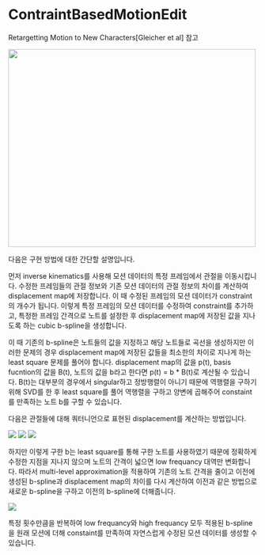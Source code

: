 # ContraintBasedMotionEdit

Retargetting Motion to New Characters[Gleicher et al] 참고

<img src="https://github.com/jong1-choi/ContraintBasedMotionEdit/blob/main/demo.gif" width="500" height="400">

다음은 구현 방법에 대한 간단할 설명입니다.

먼저 inverse kinematics를 사용해 모션 데이터의 특정 프레임에서 관절을 이동시킵니다. 수정한 프레임들의 관절 정보와 기존 모션 데이터의 관절 정보의 차이를 계산하여 displacement map에 저장합니다. 이 때 수정된 프레임의 모션 데이터가 constraint의 개수가 됩니다. 이렇게 특정 프레임의 모션 데이터를 수정하여 constraint를 추가하고, 특정한 프레임 간격으로 노트를 설정한 후 displacement map에 저장된 값을 지나도록 하는 cubic b-spline을 생성합니다.

이 때 기존의 b-spline은 노트들의 값을 지정하고 해당 노트들로 곡선을 생성하지만 이러한 문제의 경우 displacement map에 저장된 값들을 최소한의 차이로 지나게 하는 least square 문제를 풀어야 합니다. displacement map의 값을 p(t),  basis fucntion의 값을 B(t), 노트의 값을 b라고 한다면  p(t) = b * B(t)로 계산될 수 있습니다. B(t)는 대부분의 경우에서 singular하고 정방행렬이 아니기 때문에 역행렬을 구하기 위해 SVD를 한 후 least square를 풀어 역행렬을 구하고 양변에 곱해주어 constaint를 만족하는 노트 b를 구할 수 있습니다.

다음은 관절들에 대해 쿼터니언으로 표현된 displacement를 계산하는 방법입니다.

<img src="https://github.com/jong1-choi/ContraintBasedMotionEdit/blob/main/image1.png">

<img src="https://github.com/jong1-choi/ContraintBasedMotionEdit/blob/main/image2.png">

<img src="https://github.com/jong1-choi/ContraintBasedMotionEdit/blob/main/image3.png">

하지만 이렇게 구한 b는 least square를 통해 구한 노트를 사용하였기 때문에 정확하게 수정한 지점을 지나지 않으며 노트의 간격이 넓으면 low frequancy 대역만 변화합니다. 따라서 multi-level approximation을 적용하여 기존의 노트 간격을 줄이고 이전에 생성된 b-spline과 displacement map의 차이를 다시 계산하여 이전과 같은 방법으로 새로운 b-spline을 구하고 이전의 b-spline에 더해줍니다.

<img src="https://github.com/jong1-choi/ContraintBasedMotionEdit/blob/main/image4.png">

특정 횟수만큼을 반복하여 low frequancy와 high frequancy 모두 적용된 b-spline을 원래 모션에 더해 constaint를 만족하여 자연스럽게 수정된 모션 데이터를 생성할 수 있습니다.
